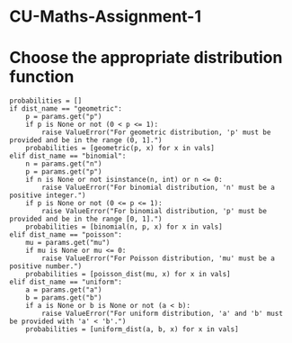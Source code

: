 # CU-Maths-Assignment-1
# Choose the appropriate distribution function
    probabilities = []
    if dist_name == "geometric":
        p = params.get("p")
        if p is None or not (0 < p <= 1):
            raise ValueError("For geometric distribution, 'p' must be provided and be in the range (0, 1].")
        probabilities = [geometric(p, x) for x in vals]
    elif dist_name == "binomial":
        n = params.get("n")
        p = params.get("p")
        if n is None or not isinstance(n, int) or n <= 0:
            raise ValueError("For binomial distribution, 'n' must be a positive integer.")
        if p is None or not (0 <= p <= 1):
            raise ValueError("For binomial distribution, 'p' must be provided and be in the range [0, 1].")
        probabilities = [binomial(n, p, x) for x in vals]
    elif dist_name == "poisson":
        mu = params.get("mu")
        if mu is None or mu <= 0:
            raise ValueError("For Poisson distribution, 'mu' must be a positive number.")
        probabilities = [poisson_dist(mu, x) for x in vals]
    elif dist_name == "uniform":
        a = params.get("a")
        b = params.get("b")
        if a is None or b is None or not (a < b):
            raise ValueError("For uniform distribution, 'a' and 'b' must be provided with 'a' < 'b'.")
        probabilities = [uniform_dist(a, b, x) for x in vals]
